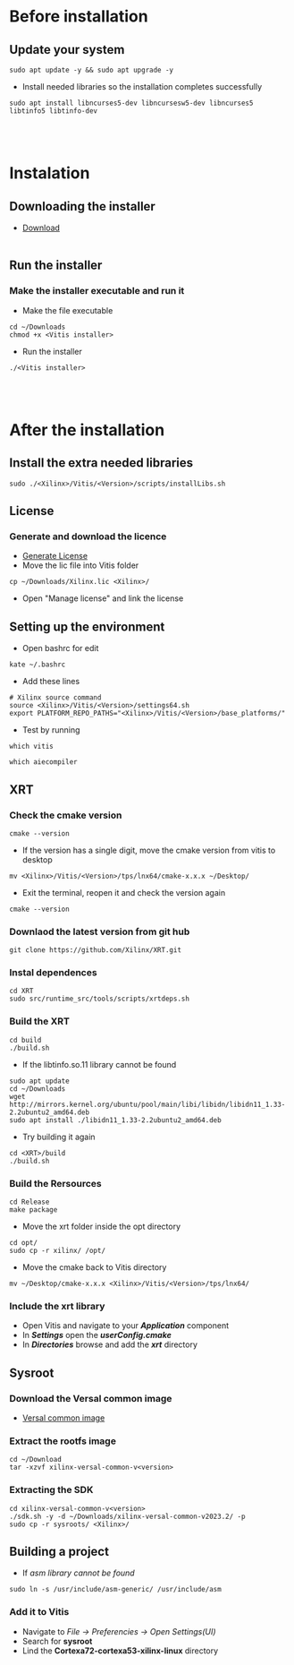 # Before installation
## Update your system
```
sudo apt update -y && sudo apt upgrade -y
```
- Install needed libraries so the installation completes successfully
```
sudo apt install libncurses5-dev libncursesw5-dev libncurses5 libtinfo5 libtinfo-dev
```
<br></br>

# Instalation
## Downloading the installer
- <a href="https://www.xilinx.com/support/download/index.html/content/xilinx/en/downloadNav/vitis.html">Download</a>
<br></br>

## Run the installer
### Make the installer executable and run it
- Make the file executable
```
cd ~/Downloads
chmod +x <Vitis installer>
```
- Run the installer
```
./<Vitis installer>
```
<br></br>

# After the installation
## Install the extra needed libraries
```
sudo ./<Xilinx>/Vitis/<Version>/scripts/installLibs.sh
```

## License
### Generate and download the licence
- <a href="https://www.xilinx.com/getlicense">Generate License</a>
- Move the lic file into Vitis folder
```
cp ~/Downloads/Xilinx.lic <Xilinx>/
```
- Open "Manage license" and link the license

## Setting up the environment
- Open bashrc for edit
```
kate ~/.bashrc
```
- Add these lines
```
# Xilinx source command
source <Xilinx>/Vitis/<Version>/settings64.sh
export PLATFORM_REPO_PATHS="<Xilinx>/Vitis/<Version>/base_platforms/"
```
- Test by running
```
which vitis
```
```
which aiecompiler
```

## XRT
### Check the cmake version
```
cmake --version
```
- If the version has a single digit, move the cmake version from vitis to desktop
```
mv <Xilinx>/Vitis/<Version>/tps/lnx64/cmake-x.x.x ~/Desktop/
```
- Exit the terminal, reopen it and check the version again
```
cmake --version
```
### Downlaod the latest version from git hub
```
git clone https://github.com/Xilinx/XRT.git
```
### Instal dependences
```
cd XRT
sudo src/runtime_src/tools/scripts/xrtdeps.sh
```
### Build the XRT
```
cd build
./build.sh
```
- If the libtinfo.so.11 library cannot be found
```
sudo apt update
cd ~/Downloads
wget http://mirrors.kernel.org/ubuntu/pool/main/libi/libidn/libidn11_1.33-2.2ubuntu2_amd64.deb
sudo apt install ./libidn11_1.33-2.2ubuntu2_amd64.deb
```
- Try building it again
```
cd <XRT>/build
./build.sh
```
### Build the Rersources
```
cd Release
make package
```
- Move the xrt folder inside the opt directory
```
cd opt/
sudo cp -r xilinx/ /opt/
```
- Move the cmake back to Vitis directory
```
mv ~/Desktop/cmake-x.x.x <Xilinx>/Vitis/<Version>/tps/lnx64/
```
### Include the xrt library
- Open Vitis and navigate to your ***Application*** component
- In ***Settings*** open the ***userConfig.cmake***
- In ***Directories*** browse and add the ***xrt*** directory

## Sysroot
### Download the Versal common image
- <a href="https://www.xilinx.com/support/download/index.html/content/xilinx/en/downloadNav/embedded-platforms.html">Versal common image</a>

### Extract the rootfs image
```
cd ~/Download
tar -xzvf xilinx-versal-common-v<version>
```
### Extracting the SDK
```
cd xilinx-versal-common-v<version>
./sdk.sh -y -d ~/Downloads/xilinx-versal-common-v2023.2/ -p
sudo cp -r sysroots/ <Xilinx>/
```

## Building a project
- If *asm library cannot be found*
```
sudo ln -s /usr/include/asm-generic/ /usr/include/asm
```


### Add it to Vitis
- Navigate to *File -> Preferencies -> Open Settings(UI)*
- Search for **sysroot**
- Lind the **Cortexa72-cortexa53-xilinx-linux** directory
